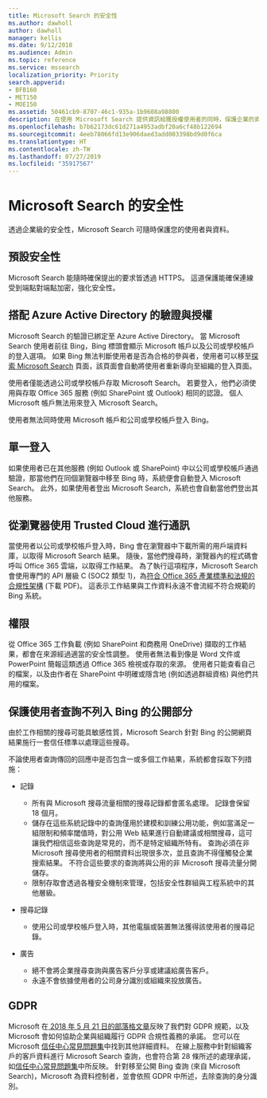 ```yaml
---
title: Microsoft Search 的安全性
ms.author: dawholl
author: dawholl
manager: kellis
ms.date: 9/12/2018
ms.audience: Admin
ms.topic: reference
ms.service: mssearch
localization_priority: Priority
search.appverid:
- BFB160
- MET150
- MOE150
ms.assetid: 50461cb9-8707-46c1-935a-1b9608a98800
description: 在使用 Microsoft Search 提供資訊給獲授權使用者的同時，保護企業的資料與使用者
ms.openlocfilehash: b7b62173dc61d271a4953adbf20a6cf48b122694
ms.sourcegitcommit: 4eeb78066fd13e906daed3add003398bd9d0f6ca
ms.translationtype: HT
ms.contentlocale: zh-TW
ms.lasthandoff: 07/27/2019
ms.locfileid: "35917567"
---
```

# <a name="security-for-microsoft-search"></a>Microsoft Search 的安全性

透過企業級的安全性，Microsoft Search 可隨時保護您的使用者與資料。


## <a name="secure-by-default"></a>預設安全性

Microsoft Search 能隨時確保提出的要求皆透過 HTTPS。 這道保護能確保連線受到端點對端點加密，強化安全性。
  
## <a name="authentication-and-authorization-with-azure-active-directory"></a>搭配 Azure Active Directory 的驗證與授權

Microsoft Search 的驗證已綁定至 Azure Active Directory。 當 Microsoft Search 使用者前往 Bing，Bing 標頭會顯示 Microsoft 帳戶以及公司或學校帳戶的登入選項。 如果 Bing 無法判斷使用者是否為合格的參與者，使用者可以移至[探索 Microsoft Search](https://www.bing.com/business/explore) 頁面，該頁面會自動將使用者重新導向至組織的登入頁面。
  
使用者僅能透過公司或學校帳戶存取 Microsoft Search。 若要登入，他們必須使用與存取 Office 365 服務 (例如 SharePoint 或 Outlook) 相同的認證。 個人 Microsoft 帳戶無法用來登入 Microsoft Search。
  
使用者無法同時使用 Microsoft 帳戶和公司或學校帳戶登入 Bing。
  
## <a name="single-sign-on"></a>單一登入

如果使用者已在其他服務 (例如 Outlook 或 SharePoint) 中以公司或學校帳戶通過驗證，那當他們在同個瀏覽器中移至 Bing 時，系統便會自動登入 Microsoft Search。 此外，如果使用者登出 Microsoft Search，系統也會自動當他們登出其他服務。
  
## <a name="communicates-with-the-trusted-cloud-from-the-browser"></a>從瀏覽器使用 Trusted Cloud 進行通訊

當使用者以公司或學校帳戶登入時，Bing 會在瀏覽器中下載所需的用戶端資料庫，以取得 Microsoft Search 結果。 隨後，當他們搜尋時，瀏覽器內的程式碼會呼叫 Office 365 雲端，以取得工作結果。 為了執行這項程序，Microsoft Search 會使用專門的 API 層級 C (SOC2 類型 1)，為[符合 Office 365 產業標準和法規的合規性架構](https://download.microsoft.com/download/B/2/7/B27B3EF3-8849-4C18-8BA4-5AD755728620/Compliance%20Framework_customer%20guidance.pdf) (下載 PDF)。 這表示工作結果與工作資料永遠不會流經不符合規範的 Bing 系統。 
  
## <a name="permissions"></a>權限

從 Office 365 工作負載 (例如 SharePoint 和商務用 OneDrive) 擷取的工作結果，都會在來源經過適當的安全性調整。 使用者無法看到像是 Word 文件或 PowerPoint 簡報這類透過 Office 365 檢視或存取的來源。 使用者只能查看自己的檔案，以及由作者在 SharePoint 中明確或隱含地 (例如透過群組資格) 與他們共用的檔案。
  
## <a name="protects-user-queries-from-the-public-portion-of-bing"></a>保護使用者查詢不列入 Bing 的公開部分

由於工作相關的搜尋可能具敏感性質，Microsoft Search 針對 Bing 的公開網頁結果施行一套信任標準以處理這些搜尋。
  
不論使用者查詢傳回的回應中是否包含一或多個工作結果，系統都會採取下列措施：
  
- 記錄 
  - 所有與 Microsoft 搜尋流量相關的搜尋記錄都會匿名處理。 記錄會保留 18 個月。
  - 儲存在這些系統記錄中的查詢僅用於建模和訓練公用功能，例如當滿足一組限制和頻率閾值時，對公用 Web 結果進行自動建議或相關搜尋，這可讓我們相信這些查詢是常見的，而不是特定組織所特有。 查詢必須在非 Microsoft 搜尋使用者的相關資料出現很多次，並且查詢不得僅觸發企業搜索結果。 不符合這些要求的查詢將與公用的非 Microsoft 搜尋流量分開儲存。
  - 限制存取會透過各種安全機制來管理，包括安全性群組與工程系統中的其他層級。
- 搜尋記錄    
  - 使用公司或學校帳戶登入時，其他電腦或裝置無法獲得該使用者的搜尋記錄。
 
- 廣告   
  - 絕不會將企業搜尋查詢與廣告客戶分享或建議給廣告客戶。
  - 永遠不會依據使用者的公司身分識別或組織來投放廣告。
    
## <a name="gdpr"></a>GDPR

Microsoft 在[ 2018 年 5 月 21 日的部落格文章](https://blogs.microsoft.com/on-the-issues/2018/05/21/microsofts-commitment-to-gdpr-privacy-and-putting-customers-in-control-of-their-own-data/)反映了我們對 GDPR 規範，以及 Microsoft 會如何協助企業與組織履行 GDPR 合規性義務的承諾。 您可以在 Microsoft [信任中心常見問題集](https://www.microsoft.com/en-us/trustcenter/privacy/gdpr/gdpr-faqs)中找到其他詳細資料。 在線上服務中針對組織客戶的客戶資料進行 Microsoft Search 查詢，也會符合第 28 條所述的處理承諾，如[信任中心常見問題集](https://www.microsoft.com/en-us/trustcenter/privacy/gdpr/gdpr-faqs)中所反映。 針對移至公開 Bing 查詢 (來自 Microsoft Search)，Microsoft 為資料控制者，並會依照 GDPR 中所述，去除查詢的身分識別。